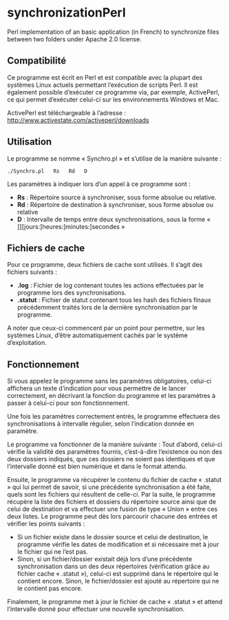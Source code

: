 ﻿synchronizationPerl
===================

Perl implementation of an basic application (in French) to synchronize files between two folders under Apache 2.0 license.

Compatibilité
-------------
Ce programme est écrit en Perl et est compatible avec la plupart des systèmes Linux actuels permettant l’exécution de scripts Perl.
Il est également possible d’exécuter ce programme via, par exemple, ActivePerl, ce qui permet d’exécuter celui-ci sur les environnements Windows et Mac.

ActivePerl est téléchargeable à l’adresse : http://www.activestate.com/activeperl/downloads

Utilisation
-----------
Le programme se nomme « Synchro.pl » et s’utilise de la manière suivante :
```
./Synchro.pl   Rs   Rd   D
```

Les paramètres à indiquer lors d’un appel à ce programme sont :
* **Rs** : Répertoire source à synchroniser, sous forme absolue ou relative.
* **Rd** : Répertoire de destination à synchroniser, sous forme absolue ou relative
* **D** : Intervalle de temps entre deux synchronisations, sous la forme « [[[jours:]heures:]minutes:]secondes »

Fichiers de cache
-----------------
Pour ce programme, deux fichiers de cache sont utilisés. Il s’agit des fichiers suivants :
* **.log** : Fichier de log contenant toutes les actions effectuées par le programme lors des synchronisations.
* **.statut** : Fichier de statut contenant tous les hash des fichiers finaux précédemment traités lors de la dernière synchronisation par le programme.

A noter que ceux-ci commencent par un point pour permettre, sur les systèmes Linux, d’être automatiquement cachés par le système d’exploitation. 

Fonctionnement
--------------
Si vous appelez le programme sans les paramètres obligatoires, celui-ci affichera un texte d’indication pour vous permettre de le lancer correctement, en décrivant la fonction du programme et les paramètres à passer à celui-ci pour son fonctionnement.
 
Une fois les paramètres correctement entrés, le programme effectuera des synchronisations à intervalle régulier, selon l’indication donnée en paramètre. 

Le programme va fonctionner de la manière suivante : Tout d’abord, celui-ci vérifie la validité des paramètres fournis, c’est-à-dire l’existence ou non des deux dossiers indiqués, que ces dossiers ne soient pas identiques et que l’intervalle donné est bien numérique et dans le format attendu.

Ensuite, le programme va récupérer le contenu du fichier de cache « .statut » qui lui permet de savoir, si une précédente synchronisation a été faite, quels sont les fichiers qui résultent de celle-ci. 
Par la suite, le programme récupère la liste des fichiers et dossiers du répertoire source ainsi que de celui de destination et va effectuer une fusion de type « Union » entre ces deux listes. Le programme peut dès lors parcourir chacune des entrées et vérifier les points suivants :
* Si un fichier existe dans le dossier source et celui de destination, le programme vérifie les dates de modification et si nécessaire met à jour le fichier qui ne l’est pas.
* Sinon, si un fichier/dossier existait déjà lors d’une précédente synchronisation dans un des deux répertoires (vérification grâce au fichier cache « .statut »), celui-ci est supprimé dans le répertoire qui le contient encore. Sinon, le fichier/dossier est ajouté au répertoire qui ne le contient pas encore.

Finalement, le programme met à jour le fichier de cache « .statut » et attend l’intervalle donné pour effectuer une nouvelle synchronisation. 

